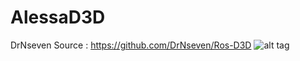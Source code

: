 # AlessaD3D
DrNseven Source :
https://github.com/DrNseven/Ros-D3D
![alt tag](https://github.com/alessa0008/AlessaD3D/blob/master/menu.png)
